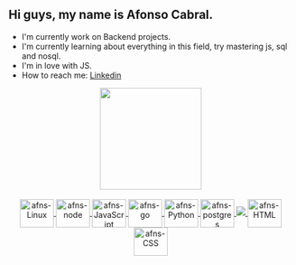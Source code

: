 <!--
**afnscbrl/afnscbrl** is a ✨ _special_ ✨ repository because its `README.md` (this file) appears on your GitHub profile.

Here are some ideas to get you started:

- 🔭 I’m currently working on ...
- 🌱 I’m currently learning ...
- 👯 I’m looking to collaborate on ...
- 🤔 I’m looking for help with ...
- 💬 Ask me about ...
- 📫 How to reach me: ...
- 😄 Pronouns: ...
- ⚡ Fun fact: ...
-->

## Hi guys, my name is Afonso Cabral.
- I'm currently work on Backend projects.
- I'm currently learning about everything in this field, try mastering js, sql and nosql.
- I'm in love with JS.
- How to reach me: <a href="https://linkedin.com/in/afnscbrl"> Linkedin </a> 
<div align="center" margin=0 padding=0>
  <a href="https://github.com/afnscbrl">
 <!-- <img align="left" height="180em" margin=0 src="https://github-readme-stats.vercel.app/api?username=afnscbrl&show_icons=true&theme=vue-dark&include_all_commits=true&count_private=true"/> -->
  <img align="center" height="180em" src="https://github-readme-stats.vercel.app/api/top-langs/?username=afnscbrl&layout=compact&langs_count=7&theme=vue-dark"/>

<div style="display: inline_block"><br>
  <img align="center" alt="afns-Linux" height="50" width="60" src="https://cdn.jsdelivr.net/gh/devicons/devicon/icons/linux/linux-original.svg" />
  <img align="center" alt="afns-node" height="50" width="60" src="https://cdn.jsdelivr.net/gh/devicons/devicon/icons/nodejs/nodejs-original.svg" />
  <img align="center" alt="afns-JavaScript" height="50" width="60" 
 src="https://cdn.jsdelivr.net/gh/devicons/devicon/icons/javascript/javascript-original.svg" />
  <img align="center" alt="afns-go" height="50" width="60" src="https://cdn.jsdelivr.net/gh/devicons/devicon/icons/go/go-original.svg">
  <img align="center" alt="afns-Python" height="50" width="60" src="https://cdn.jsdelivr.net/gh/devicons/devicon/icons/python/python-original.svg">
  <img align="center" alt="afns-postgres" height="50" width="60" src="https://cdn.jsdelivr.net/gh/devicons/devicon/icons/postgresql/postgresql-original.svg" />
  <img src="https://cdn.jsdelivr.net/gh/devicons/devicon/icons/react/react-original.svg" />
  <img align="center" alt="afns-HTML" height="50" width="60" src="https://cdn.jsdelivr.net/gh/devicons/devicon/icons/html5/html5-plain-wordmark.svg">
  <img align="center" alt="afns-CSS" height="50" width="60" src="https://cdn.jsdelivr.net/gh/devicons/devicon/icons/css3/css3-plain-wordmark.svg">

</div>
</div>
  
  ##
 
<!--<div> 
  <a href="https://www.youtube.com/channel/UC_-uuuZbY0AAt9CViNzvc-Q" target="_blank"><img src="https://img.shields.io/badge/YouTube-FF0000?style=for-the-badge&logo=youtube&logoColor=white" target="_blank"></a>
  <a href="https://instagram.com/rafaballerini" target="_blank"><img src="https://img.shields.io/badge/-Instagram-%23E4405F?style=for-the-badge&logo=instagram&logoColor=white" target="_blank"></a>
 	<a href="https://www.twitch.tv/rafaballerinii" target="_blank"><img src="https://img.shields.io/badge/Twitch-9146FF?style=for-the-badge&logo=twitch&logoColor=white" target="_blank"></a>
 <a href="https://discord.gg/wagxzStdcR" target="_blank"><img src="https://img.shields.io/badge/Discord-7289DA?style=for-the-badge&logo=discord&logoColor=white" target="_blank"></a> 
  <a href = "mailto:contatorafaballerini@gmail.com"><img src="https://img.shields.io/badge/-Gmail-%23333?style=for-the-badge&logo=gmail&logoColor=white" target="_blank"></a>
  <a href="https://www.linkedin.com/in/rafaella-ballerini-45875016a" target="_blank"><img src="https://img.shields.io/badge/-LinkedIn-%230077B5?style=for-the-badge&logo=linkedin&logoColor=white" target="_blank"></a> 
 
  ![Snake animation](https://github.com/rafaballerini/rafaballerini/blob/output/github-contribution-grid-snake.svg)
 
</div>-->
